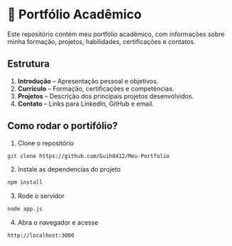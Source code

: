 
# 📁 Portfólio Acadêmico

Este repositório contém meu portfólio acadêmico, com informações sobre minha formação, projetos, habilidades, certificações e contatos.

## Estrutura

1. **Introdução** – Apresentação pessoal e objetivos.
2. **Currículo** – Formação, certificações e competências.
3. **Projetos** – Descrição dos principais projetos desenvolvidos.
4. **Contato** – Links para LinkedIn, GitHub e email.


## Como rodar o portifólio?

1. Clone o repositório 
```bash
git clone https://github.com/Guih0412/Meu-Portfolio
```

2. Instale as dependencias do projeto
```bash
npm install
```

3. Rode o servidor
```bash
node app.js
```

4. Abra o navegador e acesse
```bash
http://localhost:3000
```
